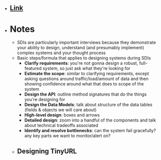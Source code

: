 - ## [Link](https://www.educative.io/courses/grokking-the-system-design-interview)
- # Notes
    - SDIs are particularly important interviews because they demonstrate your ability to design, understand (and presumably implement) complex systems and your thought process
    - Basic steps/formula that applies to designing systems during SDIs
        - **Clarify requirements**: you're not gonna design a robust, full-featured system, so just ask what they're looking for
        - **Estimate the scope**: similar to clarifying requirements, except asking questions around traffic/load/amount of data and then showing confidence around what that does to scope of the system
        - **Design the API**: outline method signatures that do the things you're designing for
        - **Design the Data Models**: talk about structure of the data tables (fields & objects we will care about)
        - **High-level design**: boxes and arrows
        - **Detailed design**: zoom into a handful of the components and talk about technical tradeoffs associated
        - **Identify and resolve bottlenecks**: can the system fail gracefully? any key parts we want to monitor/alert on? 
    - ## Designing TinyURL
